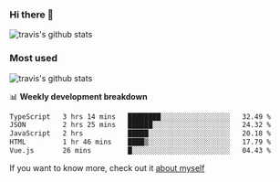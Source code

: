 ### Hi there 👋

<!--
**HondryTravis/HondryTravis** is a ✨ _special_ ✨ repository because its `README.md` (this file) appears on your GitHub profile.

Here are some ideas to get you started:

- 🔭 I’m currently working on ...
- 🌱 I’m currently learning ...
- 👯 I’m looking to collaborate on ...
- 🤔 I’m looking for help with ...
- 💬 Ask me about ...
- 📫 How to reach me: ...
- 😄 Pronouns: ...
- ⚡ Fun fact: ...
-->

![travis's github stats](https://github-readme-stats.vercel.app/api?username=HondryTravis&hide=stars)
### Most used
![travis's github stats](https://github-readme-stats.anuraghazra1.vercel.app/api/top-langs/?username=HondryTravis&layout=compact&hide_title=true)

📊 **Weekly development breakdown**

<!--START_SECTION:waka-->

```txt
TypeScript   3 hrs 14 mins   ████████░░░░░░░░░░░░░░░░░   32.49 %
JSON         2 hrs 25 mins   ██████░░░░░░░░░░░░░░░░░░░   24.32 %
JavaScript   2 hrs           █████░░░░░░░░░░░░░░░░░░░░   20.18 %
HTML         1 hr 46 mins    ████▒░░░░░░░░░░░░░░░░░░░░   17.79 %
Vue.js       26 mins         █░░░░░░░░░░░░░░░░░░░░░░░░   04.43 %
```

<!--END_SECTION:waka-->

If you want to know more, check out it [about myself](https://hondrytravis.github.io/)

